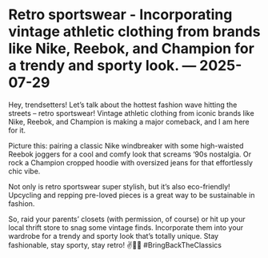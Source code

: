# Retro sportswear - Incorporating vintage athletic clothing from brands like Nike, Reebok, and Champion for a trendy and sporty look. — 2025-07-29

Hey, trendsetters! Let’s talk about the hottest fashion wave hitting the streets – retro sportswear! Vintage athletic clothing from iconic brands like Nike, Reebok, and Champion is making a major comeback, and I am here for it. 

Picture this: pairing a classic Nike windbreaker with some high-waisted Reebok joggers for a cool and comfy look that screams ‘90s nostalgia. Or rock a Champion cropped hoodie with oversized jeans for that effortlessly chic vibe. 

Not only is retro sportswear super stylish, but it’s also eco-friendly! Upcycling and repping pre-loved pieces is a great way to be sustainable in fashion. 

So, raid your parents’ closets (with permission, of course) or hit up your local thrift store to snag some vintage finds. Incorporate them into your wardrobe for a trendy and sporty look that’s totally unique. Stay fashionable, stay sporty, stay retro! ✌️🏀🔥 #BringBackTheClassics